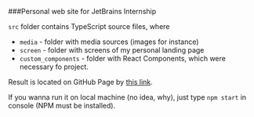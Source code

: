 ###Personal web site for JetBrains Internship

`src` folder contains TypeScript source files, where 
* `media` - folder with media sources (images for instance)
* `screen` - folder with screens of my personal landing page
* `custom_components` - folder with React Components, which were necessary fo project.

Result is located on GitHub Page by [this link](https://theborderliner.github.io/JetBrainsInternship/).

If you wanna run it on local machine (no idea, why), just type `npm start` in console (NPM must be installed).
